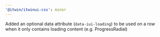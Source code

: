 ```yaml
---
'@itwin/itwinui-css': minor
---
```


Added an optional data attribute (`data-iui-loading`) to be used on a row when it only contains loading content (e.g. ProgressRadial)
